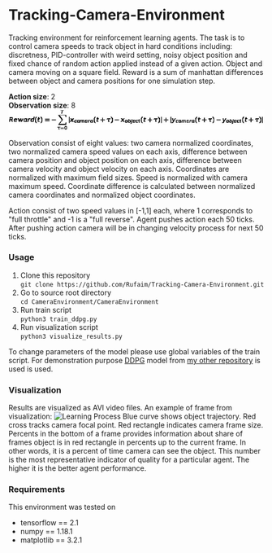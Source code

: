 # Tracking-Camera-Environment
Tracking environment for reinforcement learning agents.
The task is to control camera speeds to track object in hard conditions including: 
discretness, PID-controller with weird setting, noisy object position
and fixed chance of random action applied instead of a given action.
Object and camera moving on a square field.
Reward is a sum of manhattan differences between object and camera positions for one simulation step.

**Action size**:  2  <br>
**Observation size**: 8
![reward_function](visualization_example/reward_function.jpg)

Observation consist of eight values: two camera normalized coordinates, 
two normalized camera speed values on each axis, 
difference between camera position and object position on each axis, 
difference between camera velocity and object velocity on each axis.
Coordinates are normalized with maximum field sizes.
Speed is normalized with camera maximum speed.
Coordinate difference is calculated between normalized camera coordinates and normalized object coordinates.

Action consist of two speed values in [-1,1] each, 
where 1 corresponds to "full throttle" and -1 is a "full reverse".
Agent pushes action each 50 ticks.
After pushing action camera will be in changing velocity process for next 50 ticks.

### Usage
1. Clone this repository \
```git clone https://github.com/Rufaim/Tracking-Camera-Environment.git```
2. Go to source root directory \
```cd CameraEnvironment/CameraEnvironment```
3. Run train script \
```python3 train_ddpg.py```
4. Run visualization script \
```python3 visualize_results.py```

To change parameters of the model please use global variables of the train script.
For demonstration purpose [DDPG](https://arxiv.org/pdf/1509.02971v2.pdf) model from [my other repository](https://github.com/Rufaim/Pendulum-problem) is used is used.

### Visualization
Results are visualized as AVI video files.
An example of frame from visualization:
![Learning Process](visualization_example/example_frame.png)
Blue curve shows object trajectory.
Red cross tracks camera focal point. 
Red rectangle indicates camera frame size.
Percents in the bottom of a frame provides information about share of frames object is in red rectangle in percents up to the current frame.
In other words, it is a percent of time camera can see the object.
This number is the most representative indicator of quality for a particular agent.
The higher it is the better agent performance.

### Requirements
This environment was tested on

* tensorflow == 2.1
* numpy == 1.18.1
* matplotlib == 3.2.1
